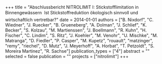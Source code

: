 +++
title = "Abschlussbericht NITROLIMIT I: Stickstofflimitation in Binnengewässern  Ist Stickstoffreduktion ökologisch sinnvoll und wirtschaftlich vertretbar?"
date = 2014-01-01
authors = ["B. Nixdorf", "C. Wiedner", "J. Ruecker", "B. Grueneberg", "A. Dolman", "J. Schlief", "K. Becker", "S. Kolzau", "M. Martienssen", "J. Boellmann", "R. Kuhn", "H. Fischer", "C. Lindim", "S. Ritz", "J. Koehler", "M. Venohr", "U. Mischke", "M. Matranga", "D. Fiedler", "P. Casper", "M. Kupetz", "rouault", "matzinger", "remy", "riechel", "D. Mutz", "J. Meyerhoff", "A. Horbat", "T. Petzoldt", "S. Moreira Martinez", "R. Sachse"]
publication_types = ["4"]
abstract = ""
selected = false
publication = ""
projects = ["nitrolimit"]
+++

